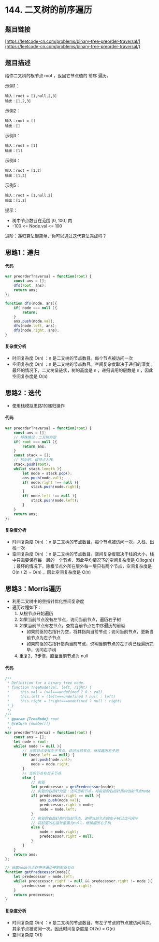 # 144. 二叉树的前序遍历

## 题目链接
[https://leetcode-cn.com/problems/binary-tree-preorder-traversal/](https://leetcode-cn.com/problems/binary-tree-preorder-traversal/)

## 题目描述
给你二叉树的根节点 root ，返回它节点值的 前序 遍历。

示例1：
```
输入：root = [1,null,2,3]
输出：[1,2,3]
```

示例2：
```
输入：root = []
输出：[]
```

示例3：
```
输入：root = [1]
输出：[1]
```

示例4：
```
输入：root = [1,2]
输出：[1,2]
```

示例5：
```
输入：root = [1,null,2]
输出：[1,2]
```

提示：

 - 树中节点数目在范围 [0, 100] 内
 - -100 <= Node.val <= 100
 

进阶：递归算法很简单，你可以通过迭代算法完成吗？

## 思路1：递归

#### 代码
```javascript
var preorderTraversal = function(root) {
    const ans = [];
    dfs(root, ans);
    return ans;
};

function dfs(node, ans){
    if( node === null ){
        return;
    }
    ans.push(node.val);
    dfs(node.left, ans);
    dfs(node.right, ans);
}
```

#### 复杂度分析
 - 时间复杂度 O(n) ：n 是二叉树的节点数目。每个节点被访问一次
 - 空间复杂度 O(n) ：n 是二叉树的节点数目。空间复杂度取决于递归的深度；最坏的情况下，二叉树呈链状，树的高度是 n ，递归调用的层数是 n ，因此空间复杂度是 O(n)

## 思路2：迭代
 - 使用栈模拟思路1的递归操作

#### 代码
```javascript
var preorderTraversal = function(root) {
    const ans = [];
    // 特殊情况：二叉树为空
    if( root === null ){
        return ans;
    }
    const stack = [];
    // 初始时，根节点入栈
    stack.push(root);
    while( stack.length ){
        let node = stack.pop();
        ans.push(node.val);
        if( node.right !== null ){
            stack.push(node.right);
        }
        if( node.left !== null ){
            stack.push(node.left);
        }
    }
    return ans;
};
```

#### 复杂度分析
 - 时间复杂度 O(n) ：n 是二叉树的节点数目。每个节点被访问一次，入栈、出栈一次
 - 空间复杂度 O(n) ：n 是二叉树的节点数目。空间复杂度取决于栈的大小，栈中只需要保存每一层的一个节点，因此平均情况下的空间复杂度是 O(log(n)) ；最坏的情况下，除根节点外所在层外每一层只有两个节点，空间复杂度是 O(n / 2) = O(n) 。因此空间复杂度是 O(n)

## 思路3：Morris遍历
 - 利用二叉树中的空指针优化空间复杂度
 - 遍历过程如下：
   1. 从根节点开始遍历
   2. 如果当前节点没有左节点，访问当前节点，遍历右子树
   3. 如果当前节点有左节点，查找当前节点在中序遍历的前驱
      - 如果前驱的右指针为空，将其指向当前节点；访问当前节点，更新当前节点为左子节点
      - 如果前驱的右指针指向当前节点，说明当前节点的左子树已经遍历完毕，访问右子树
   4. 重复2、3步骤，直至当前节点为 null 

#### 代码
```javascript
/**
 * Definition for a binary tree node.
 * function TreeNode(val, left, right) {
 *     this.val = (val===undefined ? 0 : val)
 *     this.left = (left===undefined ? null : left)
 *     this.right = (right===undefined ? null : right)
 * }
 */
/**
 * @param {TreeNode} root
 * @return {number[]}
 */
var preorderTraversal = function(root) {
    const ans = [];
    let node = root;
    while( node != null ){
        // 当前节点没有左子节点，访问当前节点，继续遍历右子树
        if (node.left == null) {
            ans.push(node.val);
            node = node.right;
        }
        // 当前节点有左子节点
        else {
            // 前驱
            let predecessor = getPredecessor(node);
            // 前驱的右指针为空：访问当前节点，将前驱的右指针指向当前节点node
            if( predecessor.right == null ){
                ans.push(node.val);
                predecessor.right = node;
                node = node.left;
            } 
            // 前驱的右指针指向当前节点，说明当前节点的左子树已访问完毕
            // 将前驱的右指针重置为null，继续遍历右子树
            else {
                node = node.right;
                predecessor.right = null;
            }
        }
    }
    return ans;
};

// 获取node节点在中序遍历中的前驱节点
function getPredecessor(node){
    let predecessor = node.left;
    while( predecessor.right != null && predecessor.right != node ){
        predecessor = predecessor.right;
    }
    return predecessor;
}
```

#### 复杂度分析
 - 时间复杂度 O(n) ：n 是二叉树的节点数目。有左子节点的节点被访问两次，其余节点被访问一次。因此时间复杂度是 O(2n) = O(n)
 - 空间复杂度 O(1)
